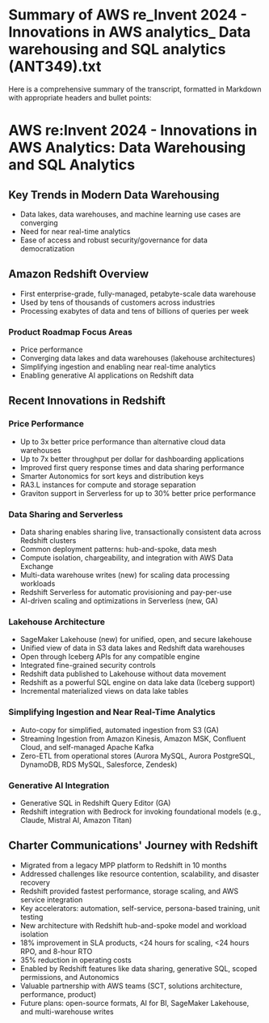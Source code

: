 # Summary of AWS re_Invent 2024 - Innovations in AWS analytics_ Data warehousing and SQL analytics (ANT349).txt

Here is a comprehensive summary of the transcript, formatted in Markdown with appropriate headers and bullet points:

# AWS re:Invent 2024 - Innovations in AWS Analytics: Data Warehousing and SQL Analytics

## Key Trends in Modern Data Warehousing

- Data lakes, data warehouses, and machine learning use cases are converging
- Need for near real-time analytics
- Ease of access and robust security/governance for data democratization

## Amazon Redshift Overview

- First enterprise-grade, fully-managed, petabyte-scale data warehouse
- Used by tens of thousands of customers across industries
- Processing exabytes of data and tens of billions of queries per week

### Product Roadmap Focus Areas

- Price performance
- Converging data lakes and data warehouses (lakehouse architectures)
- Simplifying ingestion and enabling near real-time analytics
- Enabling generative AI applications on Redshift data

## Recent Innovations in Redshift

### Price Performance

- Up to 3x better price performance than alternative cloud data warehouses
- Up to 7x better throughput per dollar for dashboarding applications
- Improved first query response times and data sharing performance
- Smarter Autonomics for sort keys and distribution keys
- RA3.L instances for compute and storage separation
- Graviton support in Serverless for up to 30% better price performance

### Data Sharing and Serverless

- Data sharing enables sharing live, transactionally consistent data across Redshift clusters
- Common deployment patterns: hub-and-spoke, data mesh
- Compute isolation, chargeability, and integration with AWS Data Exchange
- Multi-data warehouse writes (new) for scaling data processing workloads
- Redshift Serverless for automatic provisioning and pay-per-use
- AI-driven scaling and optimizations in Serverless (new, GA)

### Lakehouse Architecture

- SageMaker Lakehouse (new) for unified, open, and secure lakehouse
- Unified view of data in S3 data lakes and Redshift data warehouses
- Open through Iceberg APIs for any compatible engine
- Integrated fine-grained security controls
- Redshift data published to Lakehouse without data movement
- Redshift as a powerful SQL engine on data lake data (Iceberg support)
- Incremental materialized views on data lake tables

### Simplifying Ingestion and Near Real-Time Analytics

- Auto-copy for simplified, automated ingestion from S3 (GA)
- Streaming Ingestion from Amazon Kinesis, Amazon MSK, Confluent Cloud, and self-managed Apache Kafka
- Zero-ETL from operational stores (Aurora MySQL, Aurora PostgreSQL, DynamoDB, RDS MySQL, Salesforce, Zendesk)

### Generative AI Integration

- Generative SQL in Redshift Query Editor (GA)
- Redshift integration with Bedrock for invoking foundational models (e.g., Claude, Mistral AI, Amazon Titan)

## Charter Communications' Journey with Redshift

- Migrated from a legacy MPP platform to Redshift in 10 months
- Addressed challenges like resource contention, scalability, and disaster recovery
- Redshift provided fastest performance, storage scaling, and AWS service integration
- Key accelerators: automation, self-service, persona-based training, unit testing
- New architecture with Redshift hub-and-spoke model and workload isolation
- 18% improvement in SLA products, <24 hours for scaling, <24 hours RPO, and 8-hour RTO
- 35% reduction in operating costs
- Enabled by Redshift features like data sharing, generative SQL, scoped permissions, and Autonomics
- Valuable partnership with AWS teams (SCT, solutions architecture, performance, product)
- Future plans: open-source formats, AI for BI, SageMaker Lakehouse, and multi-warehouse writes